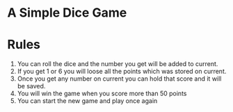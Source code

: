 # A Simple Dice Game

# Rules
1. You can roll the dice and the number you get will be added to current.
2. If you get 1 or 6 you will loose all the points which was stored on current.
3. Once you get any number on current you can hold that score and it will be saved.
4. You will win the game when you score more than 50 points
5. You can start the new game and play once again
